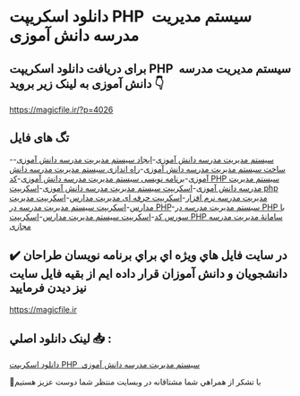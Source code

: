 # دانلود اسکریپت PHP  سیستم مدیریت مدرسه دانش آموزی

## برای دریافت دانلود اسکریپت PHP  سیستم مدیریت مدرسه دانش آموزی به لینک زیر بروید 👇

https://magicfile.ir/?p=4026

## تگ های فایل

-[سیستم مدیریت مدرسه دانش آموزی](https://magicfile.ir/product/%d8%a7%d8%b3%da%a9%d8%b1%db%8c%d9%be%d8%aa-php%d8%b3%db%8c%d8%b3%d8%aa%d9%85-%d9%85%d8%af%db%8c%d8%b1%db%8c%d8%aa-%d9%85%d8%af%d8%b1%d8%b3%d9%87-%d8%af%d8%a7%d9%86%d8%b4-%d8%a2%d9%85%d9%88%d8%b2%db%8c/)-[ایجاد سیستم مدیریت مدرسه دانش آموزی](https://magicfile.ir/product/%d8%a7%d8%b3%da%a9%d8%b1%db%8c%d9%be%d8%aa-php%d8%b3%db%8c%d8%b3%d8%aa%d9%85-%d9%85%d8%af%db%8c%d8%b1%db%8c%d8%aa-%d9%85%d8%af%d8%b1%d8%b3%d9%87-%d8%af%d8%a7%d9%86%d8%b4-%d8%a2%d9%85%d9%88%d8%b2%db%8c/)-[ساخت سیستم مدیریت مدرسه دانش آموزی](https://magicfile.ir/product/%d8%a7%d8%b3%da%a9%d8%b1%db%8c%d9%be%d8%aa-php%d8%b3%db%8c%d8%b3%d8%aa%d9%85-%d9%85%d8%af%db%8c%d8%b1%db%8c%d8%aa-%d9%85%d8%af%d8%b1%d8%b3%d9%87-%d8%af%d8%a7%d9%86%d8%b4-%d8%a2%d9%85%d9%88%d8%b2%db%8c/)-[راه اندازی سیستم مدیریت مدرسه دانش آموزی](https://magicfile.ir/product/%d8%a7%d8%b3%da%a9%d8%b1%db%8c%d9%be%d8%aa-php%d8%b3%db%8c%d8%b3%d8%aa%d9%85-%d9%85%d8%af%db%8c%d8%b1%db%8c%d8%aa-%d9%85%d8%af%d8%b1%d8%b3%d9%87-%d8%af%d8%a7%d9%86%d8%b4-%d8%a2%d9%85%d9%88%d8%b2%db%8c/)-[برنامه نویسی سیستم مدیریت مدرسه دانش آموزی](https://magicfile.ir/product/%d8%a7%d8%b3%da%a9%d8%b1%db%8c%d9%be%d8%aa-php%d8%b3%db%8c%d8%b3%d8%aa%d9%85-%d9%85%d8%af%db%8c%d8%b1%db%8c%d8%aa-%d9%85%d8%af%d8%b1%d8%b3%d9%87-%d8%af%d8%a7%d9%86%d8%b4-%d8%a2%d9%85%d9%88%d8%b2%db%8c/)-[کد PHP سیستم مدیریت مدرسه دانش آموزی](https://magicfile.ir/product/%d8%a7%d8%b3%da%a9%d8%b1%db%8c%d9%be%d8%aa-php%d8%b3%db%8c%d8%b3%d8%aa%d9%85-%d9%85%d8%af%db%8c%d8%b1%db%8c%d8%aa-%d9%85%d8%af%d8%b1%d8%b3%d9%87-%d8%af%d8%a7%d9%86%d8%b4-%d8%a2%d9%85%d9%88%d8%b2%db%8c/)-[اسکریپت سیستم مدیریت مدرسه دانش آموزی](https://magicfile.ir/product/%d8%a7%d8%b3%da%a9%d8%b1%db%8c%d9%be%d8%aa-php%d8%b3%db%8c%d8%b3%d8%aa%d9%85-%d9%85%d8%af%db%8c%d8%b1%db%8c%d8%aa-%d9%85%d8%af%d8%b1%d8%b3%d9%87-%d8%af%d8%a7%d9%86%d8%b4-%d8%a2%d9%85%d9%88%d8%b2%db%8c/)-[اسکریپت php مدیریت مدرسه نرم افزار](https://magicfile.ir/product/%d8%a7%d8%b3%da%a9%d8%b1%db%8c%d9%be%d8%aa-php%d8%b3%db%8c%d8%b3%d8%aa%d9%85-%d9%85%d8%af%db%8c%d8%b1%db%8c%d8%aa-%d9%85%d8%af%d8%b1%d8%b3%d9%87-%d8%af%d8%a7%d9%86%d8%b4-%d8%a2%d9%85%d9%88%d8%b2%db%8c/)-[اسکریپت حرفه ای مدیریت مدارس](https://magicfile.ir/product/%d8%a7%d8%b3%da%a9%d8%b1%db%8c%d9%be%d8%aa-php%d8%b3%db%8c%d8%b3%d8%aa%d9%85-%d9%85%d8%af%db%8c%d8%b1%db%8c%d8%aa-%d9%85%d8%af%d8%b1%d8%b3%d9%87-%d8%af%d8%a7%d9%86%d8%b4-%d8%a2%d9%85%d9%88%d8%b2%db%8c/)-[اسکریپت مدیریت مدارس](https://magicfile.ir/product/%d8%a7%d8%b3%da%a9%d8%b1%db%8c%d9%be%d8%aa-php%d8%b3%db%8c%d8%b3%d8%aa%d9%85-%d9%85%d8%af%db%8c%d8%b1%db%8c%d8%aa-%d9%85%d8%af%d8%b1%d8%b3%d9%87-%d8%af%d8%a7%d9%86%d8%b4-%d8%a2%d9%85%d9%88%d8%b2%db%8c/)-[اسکریپت سیستم مدیریت مدرسه در PHP](https://magicfile.ir/product/%d8%a7%d8%b3%da%a9%d8%b1%db%8c%d9%be%d8%aa-php%d8%b3%db%8c%d8%b3%d8%aa%d9%85-%d9%85%d8%af%db%8c%d8%b1%db%8c%d8%aa-%d9%85%d8%af%d8%b1%d8%b3%d9%87-%d8%af%d8%a7%d9%86%d8%b4-%d8%a2%d9%85%d9%88%d8%b2%db%8c/)-[سیستم مدیریت مدرسه در PHP با سورس کد](https://magicfile.ir/product/%d8%a7%d8%b3%da%a9%d8%b1%db%8c%d9%be%d8%aa-php%d8%b3%db%8c%d8%b3%d8%aa%d9%85-%d9%85%d8%af%db%8c%d8%b1%db%8c%d8%aa-%d9%85%d8%af%d8%b1%d8%b3%d9%87-%d8%af%d8%a7%d9%86%d8%b4-%d8%a2%d9%85%d9%88%d8%b2%db%8c/)-[اسکریپت سیستم مدیریت مدارس](https://magicfile.ir/product/%d8%a7%d8%b3%da%a9%d8%b1%db%8c%d9%be%d8%aa-php%d8%b3%db%8c%d8%b3%d8%aa%d9%85-%d9%85%d8%af%db%8c%d8%b1%db%8c%d8%aa-%d9%85%d8%af%d8%b1%d8%b3%d9%87-%d8%af%d8%a7%d9%86%d8%b4-%d8%a2%d9%85%d9%88%d8%b2%db%8c/)-[اسکریپت PHP سامانهٔ مدیریت مدرسه مجازی](https://magicfile.ir/product/%d8%a7%d8%b3%da%a9%d8%b1%db%8c%d9%be%d8%aa-php%d8%b3%db%8c%d8%b3%d8%aa%d9%85-%d9%85%d8%af%db%8c%d8%b1%db%8c%d8%aa-%d9%85%d8%af%d8%b1%d8%b3%d9%87-%d8%af%d8%a7%d9%86%d8%b4-%d8%a2%d9%85%d9%88%d8%b2%db%8c/)

## ✔️ در سايت فايل هاي ويژه اي براي برنامه نويسان طراحان دانشجويان و دانش آموزان قرار داده ايم از بقيه فايل سايت نيز ديدن فرماييد

https://magicfile.ir


## لينک دانلود اصلي 📥 :

[دانلود اسکریپت PHP  سیستم مدیریت مدرسه دانش آموزی](https://magicfile.ir/product/%d8%a7%d8%b3%da%a9%d8%b1%db%8c%d9%be%d8%aa-php%d8%b3%db%8c%d8%b3%d8%aa%d9%85-%d9%85%d8%af%db%8c%d8%b1%db%8c%d8%aa-%d9%85%d8%af%d8%b1%d8%b3%d9%87-%d8%af%d8%a7%d9%86%d8%b4-%d8%a2%d9%85%d9%88%d8%b2%db%8c/) 


🙏با تشکر از همراهي شما مشتاقانه در وبسایت منتظر شما دوست عزیز هستیم

